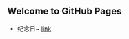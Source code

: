 ## Welcome to GitHub Pages

- 纪念日~ <a href="https://beiyuouo.github.io/girlfriend-happy-everyday/1/">link</a>
